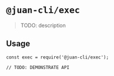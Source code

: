 # `@juan-cli/exec`

> TODO: description

## Usage

```
const exec = require('@juan-cli/exec');

// TODO: DEMONSTRATE API
```
